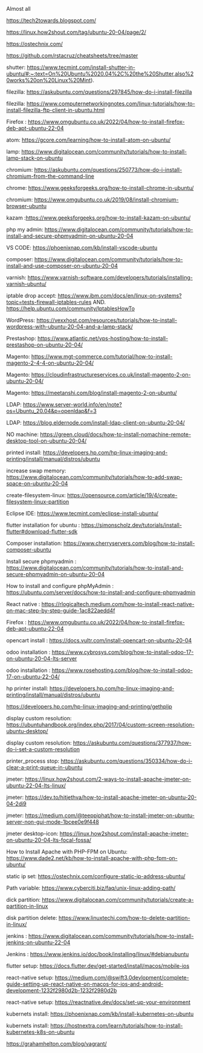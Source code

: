 
Almost all

https://tech2towards.blogspot.com/

https://linux.how2shout.com/tag/ubuntu-20-04/page/2/

https://ostechnix.com/

https://github.com/rstacruz/cheatsheets/tree/master

shutter: https://www.tecmint.com/install-shutter-in-ubuntu/#:~:text=On%20Ubuntu%2020.04%2C%20the%20Shutter,also%20works%20on%20Linux%20Mint).

filezilla: https://askubuntu.com/questions/297845/how-do-i-install-filezilla

filezilla: https://www.computernetworkingnotes.com/linux-tutorials/how-to-install-filezilla-ftp-client-in-ubuntu.html

Firefox : https://www.omgubuntu.co.uk/2022/04/how-to-install-firefox-deb-apt-ubuntu-22-04

atom: https://gcore.com/learning/how-to-install-atom-on-ubuntu/

lamp: https://www.digitalocean.com/community/tutorials/how-to-install-lamp-stack-on-ubuntu

chromium: https://askubuntu.com/questions/250773/how-do-i-install-chromium-from-the-command-line

chrome: https://www.geeksforgeeks.org/how-to-install-chrome-in-ubuntu/

chromium: https://www.omgubuntu.co.uk/2019/08/install-chromium-browser-ubuntu

kazam :https://www.geeksforgeeks.org/how-to-install-kazam-on-ubuntu/

php my admin: https://www.digitalocean.com/community/tutorials/how-to-install-and-secure-phpmyadmin-on-ubuntu-20-04

VS CODE: https://phoenixnap.com/kb/install-vscode-ubuntu

composer: https://www.digitalocean.com/community/tutorials/how-to-install-and-use-composer-on-ubuntu-20-04

varnish: https://www.varnish-software.com/developers/tutorials/installing-varnish-ubuntu/

iptable drop accept: https://www.ibm.com/docs/en/linux-on-systems?topic=tests-firewall-iptables-rules
AND. https://help.ubuntu.com/community/IptablesHowTo

WordPress: https://vexxhost.com/resources/tutorials/how-to-install-wordpress-with-ubuntu-20-04-and-a-lamp-stack/

Prestashop: https://www.atlantic.net/vps-hosting/how-to-install-prestashop-on-ubuntu-20-04/

Magento: https://www.mgt-commerce.com/tutorial/how-to-install-magento-2-4-4-on-ubuntu-20-04/

Magento: https://cloudinfrastructureservices.co.uk/install-magento-2-on-ubuntu-20-04/

Magento: https://meetanshi.com/blog/install-magento-2-on-ubuntu/

LDAP: https://www.server-world.info/en/note?os=Ubuntu_20.04&p=openldap&f=3

LDAP: https://blog.eldernode.com/install-ldap-client-on-ubuntu-20-04/

NO machine: https://green.cloud/docs/how-to-install-nomachine-remote-desktop-tool-on-ubuntu-20-04/

printed install: https://developers.hp.com/hp-linux-imaging-and-printing/install/manual/distros/ubuntu

increase swap memory: https://www.digitalocean.com/community/tutorials/how-to-add-swap-space-on-ubuntu-20-04

create-filesystem-linux: https://opensource.com/article/19/4/create-filesystem-linux-partition

Eclipse IDE: https://www.tecmint.com/eclipse-install-ubuntu/

flutter installation for ubuntu : https://simonscholz.dev/tutorials/install-flutter#download-flutter-sdk

Composer installation: https://www.cherryservers.com/blog/how-to-install-composer-ubuntu

Install secure phpmyadmin : https://www.digitalocean.com/community/tutorials/how-to-install-and-secure-phpmyadmin-on-ubuntu-20-04

How to install and configure phpMyAdmin : https://ubuntu.com/server/docs/how-to-install-and-configure-phpmyadmin

React native : https://rlogicaltech.medium.com/how-to-install-react-native-on-mac-step-by-step-guide-1ac822aedd4f

Firefox : https://www.omgubuntu.co.uk/2022/04/how-to-install-firefox-deb-apt-ubuntu-22-04

opencart install : https://docs.vultr.com/install-opencart-on-ubuntu-20-04

odoo installation : https://www.cybrosys.com/blog/how-to-install-odoo-17-on-ubuntu-20-04-lts-server

odoo installation : https://www.rosehosting.com/blog/how-to-install-odoo-17-on-ubuntu-22-04/

hp printer install: https://developers.hp.com/hp-linux-imaging-and-printing/install/manual/distros/ubuntu

https://developers.hp.com/hp-linux-imaging-and-printing/gethplip

display custom resolution: https://ubuntuhandbook.org/index.php/2017/04/custom-screen-resolution-ubuntu-desktop/

display custom resolution: https://askubuntu.com/questions/377937/how-do-i-set-a-custom-resolution

printer_process stop: https://askubuntu.com/questions/350334/how-do-i-clear-a-print-queue-in-ubuntu

jmeter: https://linux.how2shout.com/2-ways-to-install-apache-jmeter-on-ubuntu-22-04-lts-linux/

jmeter: https://dev.to/hitjethva/how-to-install-apache-jmeter-on-ubuntu-20-04-2di9

jmeter: https://medium.com/@teeppiphat/how-to-install-jmeter-on-ubuntu-server-non-gui-mode-1bcee0e9f448

jmeter desktop-icon: https://linux.how2shout.com/install-apache-jmeter-on-ubuntu-20-04-lts-focal-fossa/

How to Install Apache with PHP-FPM on Ubuntu: https://www.dade2.net/kb/how-to-install-apache-with-php-fpm-on-ubuntu/

static ip set: https://ostechnix.com/configure-static-ip-address-ubuntu/

Path variable: https://www.cyberciti.biz/faq/unix-linux-adding-path/

dick partition: https://www.digitalocean.com/community/tutorials/create-a-partition-in-linux

disk partition delete: https://www.linuxtechi.com/how-to-delete-partition-in-linux/

jenkins : https://www.digitalocean.com/community/tutorials/how-to-install-jenkins-on-ubuntu-22-04

Jenkins : https://www.jenkins.io/doc/book/installing/linux/#debianubuntu

flutter setup: https://docs.flutter.dev/get-started/install/macos/mobile-ios

react-native setup: https://medium.com/@swift3.0devlopment/complete-guide-setting-up-react-native-on-macos-for-ios-and-android-development-1232f2980d2b-1232f2980d2b

react-native setup: https://reactnative.dev/docs/set-up-your-environment

kubernets install: https://phoenixnap.com/kb/install-kubernetes-on-ubuntu

kubernets install: https://hostnextra.com/learn/tutorials/how-to-install-kubernetes-k8s-on-ubuntu  

https://grahamhelton.com/blog/vagrant/
